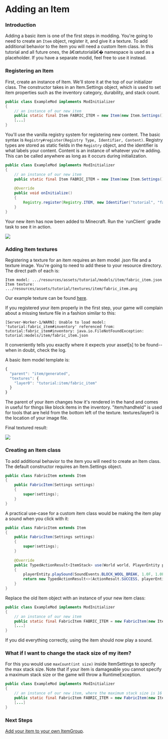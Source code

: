 # Adding an Item

### Introduction

Adding a basic item is one of the first steps in modding. You're going
to need to create an `Item` object, register it, and give it a texture.
To add additional behavior to the item you will need a custom Item
class. In this tutorial and all future ones, the â€œtutorialâ€� namespace is
used as a placeholder. If you have a separate modid, feel free to use it
instead.

### Registering an Item

First, create an instance of Item. We'll store it at the top of our
initializer class. The constructor takes in an Item.Settings object,
which is used to set item properties such as the inventory category,
durability, and stack count.

```java
public class ExampleMod implements ModInitializer
{
    // an instance of our new item
    public static final Item FABRIC_ITEM = new Item(new Item.Settings().group(ItemGroup.MISC));
    [...]
}
```

You'll use the vanilla registry system for registering new content. The
basic syntax is `Registry#register(Registry Type, Identifier, Content)`.
Registry types are stored as static fields in the `Registry` object, and
the identifier is what labels your content. Content is an instance of
whatever you're adding. This can be called anywhere as long as it occurs
during initialization.

```java
public class ExampleMod implements ModInitializer
{
    // an instance of our new item
    public static final Item FABRIC_ITEM = new Item(new Item.Settings().group(ItemGroup.MISC));
      
    @Override
    public void onInitialize()
    {
        Registry.register(Registry.ITEM, new Identifier("tutorial", "fabric_item"), FABRIC_ITEM);
    } 
}
```

Your new item has now been added to Minecraft. Run the \`runClient\`
gradle task to see it in action.

![](../images/tutorial/2019-02-17_16.50.44.png)

### Adding Item textures

Registering a texture for an item requires an item model .json file and
a texture image. You're going to need to add these to your resource
directory. The direct path of each is:

```
Item model: .../resources/assets/tutorial/models/item/fabric_item.json
Item texture: .../resources/assets/tutorial/textures/item/fabric_item.png
```

Our example texture can be found
[here](https://i.imgur.com/CqLSMEQ.png).

If you registered your item properly in the first step, your game will
complain about a missing texture file in a fashion similar to this:

```
[Server-Worker-1/WARN]: Unable to load model: 'tutorial:fabric_item#inventory' referenced from: tutorial:fabric_item#inventory: java.io.FileNotFoundException: tutorial:models/item/fabric_item.json
```

It conveniently tells you exactly where it expects your asset\[s\] to be
found-- when in doubt, check the log.

A basic item model template is:

```JavaScript
{
  "parent": "item/generated",
  "textures": {
    "layer0": "tutorial:item/fabric_item"
  }
}
```

The parent of your item changes how it's rendered in the hand and comes
in useful for things like block items in the inventory. "item/handheld"
is used for tools that are held from the bottom left of the texture.
textures/layer0 is the location of your image file.

Final textured result:

![](../images/tutorial/item_texture.png)

### Creating an Item class

To add additional behavior to the item you will need to create an Item
class. The default constructor requires an Item.Settings object.

```java
public class FabricItem extends Item
{
    public FabricItem(Settings settings)
    {
        super(settings);
    }
}
```

A practical use-case for a custom item class would be making the item
play a sound when you click with it:

```java
public class FabricItem extends Item
{
    public FabricItem(Settings settings)
    {
        super(settings);
    }
      
    @Override
    public TypedActionResult<ItemStack> use(World world, PlayerEntity playerEntity, Hand hand)
    {
        playerEntity.playSound(SoundEvents.BLOCK_WOOL_BREAK, 1.0F, 1.0F);
        return new TypedActionResult<>(ActionResult.SUCCESS, playerEntity.getStackInHand(hand));
    }
}
```

Replace the old Item object with an instance of your new item class:

```java
public class ExampleMod implements ModInitializer
{
    // an instance of our new item
    public static final FabricItem FABRIC_ITEM = new FabricItem(new Item.Settings().group(ItemGroup.MISC));
    [...]
}
```

If you did everything correctly, using the item should now play a sound.

### What if I want to change the stack size of my item?

For this you would use `maxCount(int size)` inside ItemSettings to
specify the max stack size. Note that if your item is damageable you
cannot specify a maximum stack size or the game will throw a
RuntimeException.

```java
public class ExampleMod implements ModInitializer
{
    // an instance of our new item, where the maximum stack size is 16
    public static final FabricItem FABRIC_ITEM = new FabricItem(new Item.Settings().group(ItemGroup.MISC).maxCount(16));
    [...]
}
```

### Next Steps

[Add your item to your own ItemGroup](../Modding-Tutorials/Items/itemgroup.md).
